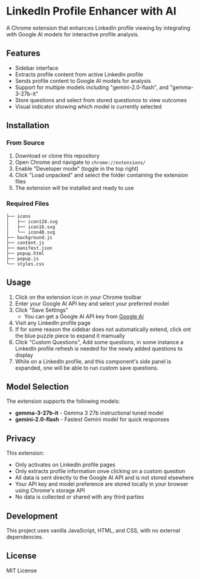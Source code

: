 # LinkedIn Profile Enhancer with AI

A Chrome extension that enhances LinkedIn profile viewing by integrating with Google AI models for interactive profile analysis.

## Features

- Sidebar interface
- Extracts profile content from active LinkedIn profile
- Sends profile content to Google AI models for analysis
- Support for multiple models including "gemini-2.0-flash", and "gemma-3-27b-it"
- Store questions and select from stored questionos to view outcomes
- Visual indicator showing which model is currently selected

## Installation

### From Source

1. Download or clone this repository
2. Open Chrome and navigate to `chrome://extensions/`
3. Enable "Developer mode" (toggle in the top right)
4. Click "Load unpacked" and select the folder containing the extension files
5. The extension will be installed and ready to use

### Required Files

```
├── icons
│   ├── icon128.svg
│   ├── icon16.svg
│   └── icon48.svg
├── background.js
├── content.js
├── manifest.json
├── popup.html
├── popup.js
└── styles.css
```

## Usage

1. Click on the extension icon in your Chrome toolbar
2. Enter your Google AI API key and select your preferred model
3. Click "Save Settings"
   - You can get a Google AI API key from [Google AI](https://ai.google.dev/)
4. Visit any LinkedIn profile page
5. If for some reason the sidebar does not automatically extend, click ont the blue puzzle piece to expand it mamually
6. Click "Custom Questions", Add some questions, in some instance a LinkedIn profile refresh is needed for the newly added questions to display
7. While on a LinkedIn profile, and this component's side panel is expanded, one will be able to run custom save questions.

## Model Selection

The extension supports the following models:
- **gemma-3-27b-it** - Gemma 3 27b instructional tuned model
- **gemini-2.0-flash** - Fastest Gemini model for quick responses

## Privacy

This extension:
- Only activates on LinkedIn profile pages
- Only extracts profile information onve clicking on a custom question
- All data is sent directly to the Google AI API and is not stored elsewhere
- Your API key and model preference are stored locally in your browser using Chrome's storage API
- No data is collected or shared with any third parties

## Development

This project uses vanilla JavaScript, HTML, and CSS, with no external dependencies.

## License

MIT License
